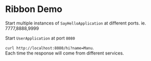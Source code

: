 # Ribbon Demo


Start multiple instances of `SayHelloApplication` at different ports. ie. 7777,8888,9999

Start `UserApplication` at port `8080`

`curl http://localhost:8080/hi?name=Manu`.  
Each time the response will come from different services.